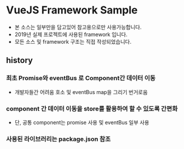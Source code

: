 # VueJS Framework Sample
- 본 소스는 일부만을 담고있어 참고용으로만 사용가능합니다.
- 2019년 실제 프로젝트에 사용된 framework 입니다.
- 모든 소스 및 framework 구조는 직접 작성되었습니다.

## history
### 최초 Promise와 eventBus 로 Component간 데이터 이동
  - 개발자들간 어려움 호소 및 eventBus map을 그리기 번거로움

### component 간 데이터 이동을 store를 활용하여 할 수 있도록 간편화
  - 단, 공통 component는 promise 사용 및 eventBus 일부 사용

### 사용된 라이브러리는 package.json 참조
